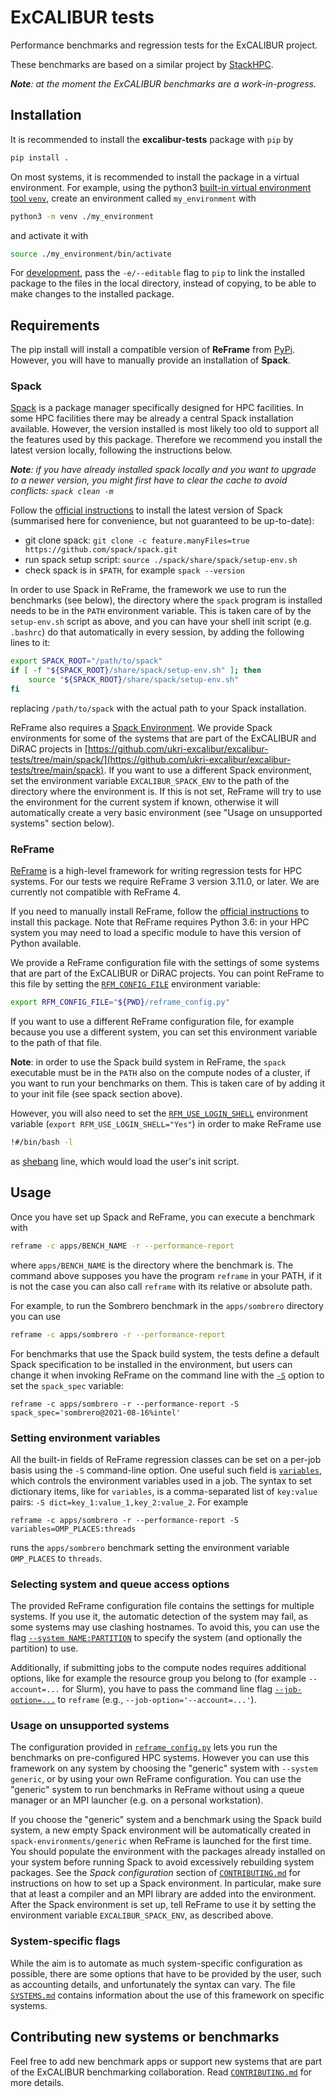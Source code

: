 # ExCALIBUR tests

Performance benchmarks and regression tests for the ExCALIBUR project.

These benchmarks are based on a similar project by
[StackHPC](https://github.com/stackhpc/hpc-tests).

_**Note**: at the moment the ExCALIBUR benchmarks are a work-in-progress._

## Installation

It is recommended to install the **excalibur-tests** package with `pip` by

```sh
pip install .
```

On most systems, it is recommended to install the package in a virtual environment.
For example, using the python3 [built-in virtual environment tool `venv`](https://docs.python.org/3/library/venv.html),
create an environment called `my_environment` with

```sh
python3 -m venv ./my_environment
```

and activate it with

```sh
source ./my_environment/bin/activate
```

For [development](https://setuptools.pypa.io/en/latest/userguide/development_mode.html),
pass the `-e/--editable` flag to `pip` to link the installed package to the files in the local
directory, instead of copying, to be able to make changes to the installed package.

## Requirements

The pip install will install a compatible version of **ReFrame** from
[PyPi](https://pypi.org/project/ReFrame-HPC/). However, you will have to
manually provide an installation of **Spack**.

### Spack

[Spack](https://spack.io/) is a package manager specifically designed for HPC
facilities. In some HPC facilities there may be already a central Spack installation available.
However, the version installed is most likely too old to support all the features
used by this package. Therefore we recommend you install the latest version locally, 
following the instructions below.

_**Note**: if you have already installed spack locally and you want to upgrade to 
a newer version, you might first have to clear the cache to avoid conflicts: 
`spack clean -m`_

Follow the [official instructions](https://spack.readthedocs.io/en/latest/getting_started.html) 
to install the latest version of Spack (summarised here for convenience, but not guaranteed to be 
up-to-date):
- git clone spack:
`git clone -c feature.manyFiles=true https://github.com/spack/spack.git`
- run spack setup script: `source ./spack/share/spack/setup-env.sh`
- check spack is in `$PATH`, for example `spack --version`

In order to use Spack in ReFrame, the framework we use to run the benchmarks
(see below), the directory where the `spack` program is installed needs to be in
the `PATH` environment variable. This is taken care of by the `setup-env.sh` 
script as above, and you can have your shell init script (e.g. `.bashrc`)
do that automatically in every session, by adding the following lines to it:
```sh
export SPACK_ROOT="/path/to/spack"
if [ -f "${SPACK_ROOT}/share/spack/setup-env.sh" ]; then
    source "${SPACK_ROOT}/share/spack/setup-env.sh"
fi
```
replacing `/path/to/spack` with the actual path to your Spack installation.

ReFrame also requires a [Spack
Environment](https://spack.readthedocs.io/en/latest/environments.html).  We
provide Spack environments for some of the systems that are part of the
ExCALIBUR and DiRAC projects in 
[https://github.com/ukri-excalibur/excalibur-tests/tree/main/spack/](https://github.com/ukri-excalibur/excalibur-tests/tree/main/spack). 
If you want to use a different Spack environment,
set the environment variable `EXCALIBUR_SPACK_ENV` to the path of the directory
where the environment is.  If this is not set, ReFrame will try to use the
environment for the current system if known, otherwise it will automatically
create a very basic environment (see "Usage on unsupported systems" section below).

### ReFrame

[ReFrame](https://reframe-hpc.readthedocs.io/en/stable/) is a high-level
framework for writing regression tests for HPC systems.  For our tests we
require ReFrame 3 version 3.11.0, or later. We are currently not compatible
with ReFrame 4.

If you need to manually install ReFrame, follow the [official
instructions](https://reframe-hpc.readthedocs.io/en/stable/started.html) to
install this package.  Note that ReFrame requires Python 3.6: in your HPC system
you may need to load a specific module to have this version of Python available.

We provide a ReFrame configuration file with the settings of some systems that
are part of the ExCALIBUR or DiRAC projects.  You can point ReFrame to this file by
setting the
[`RFM_CONFIG_FILE`](https://reframe-hpc.readthedocs.io/en/stable/manpage.html#envvar-RFM_CONFIG_FILE)
environment variable:

```sh
export RFM_CONFIG_FILE="${PWD}/reframe_config.py"
```

If you want to use a different ReFrame configuration file, for example because
you use a different system, you can set this environment variable to the path of
that file.

**Note**: in order to use the Spack build system in ReFrame, the `spack`
executable must be in the `PATH` also on the compute nodes of a cluster, if
you want to run your benchmarks on them. This is taken care of by adding it 
to your init file (see spack section above).

However, you will also need to set the
[`RFM_USE_LOGIN_SHELL`](https://reframe-hpc.readthedocs.io/en/stable/manpage.html#envvar-RFM_USE_LOGIN_SHELL)
environment variable (`export RFM_USE_LOGIN_SHELL="Yes"`) in order to make ReFrame use

```sh
!#/bin/bash -l
```

as [shebang](https://en.wikipedia.org/wiki/Shebang_(Unix)) line, which would load
the user's init script.

## Usage

Once you have set up Spack and ReFrame, you can execute a benchmark with

```sh
reframe -c apps/BENCH_NAME -r --performance-report
```

where `apps/BENCH_NAME` is the directory where the benchmark is.  The command
above supposes you have the program `reframe` in your PATH, if it is not the
case you can also call `reframe` with its relative or absolute path.  

For example, to run the Sombrero benchmark in the `apps/sombrero` directory you can
use

```sh
reframe -c apps/sombrero -r --performance-report
```

For benchmarks that use the Spack build system, the tests define a default Spack specification
to be installed in the environment, but users can change it when invoking ReFrame on the
command line with the
[`-S`](https://reframe-hpc.readthedocs.io/en/stable/manpage.html#cmdoption-S) option to set
the `spack_spec` variable:

```
reframe -c apps/sombrero -r --performance-report -S spack_spec='sombrero@2021-08-16%intel'
```

### Setting environment variables

All the built-in fields of ReFrame regression classes can be set on a per-job basis using the 
`-S` command-line option. One useful such field is 
[`variables`](https://reframe-hpc.readthedocs.io/en/stable/regression_test_api.html#reframe.core.pipeline.RegressionTest.variables),
which controls the environment variables used in a job.
The syntax to set dictionary items, like for `variables`, is a comma-separated list of `key:value` pairs: `-S dict=key_1:value_1,key_2:value_2`.
For example

```
reframe -c apps/sombrero -r --performance-report -S variables=OMP_PLACES:threads
```

runs the `apps/sombrero` benchmark setting the environment variable `OMP_PLACES`
to `threads`.

### Selecting system and queue access options

The provided ReFrame configuration file contains the settings for multiple systems.  If you
use it, the automatic detection of the system may fail, as some systems may use clashing
hostnames.  To avoid this, you can use the flag [`--system
NAME:PARTITION`](https://reframe-hpc.readthedocs.io/en/stable/manpage.html#cmdoption-system)
to specify the system (and optionally the partition) to use.

Additionally, if submitting jobs to the compute nodes requires additional options, like for
example the resource group you belong to (for example `--account=...` for Slurm), you have
to pass the command line flag
[`--job-option=...`](https://reframe-hpc.readthedocs.io/en/stable/manpage.html#cmdoption-J)
to `reframe` (e.g., `--job-option='--account=...'`).

### Usage on unsupported systems

The configuration provided in [`reframe_config.py`](./reframe_config.py) lets you run the
benchmarks on pre-configured HPC systems.  However you
can use this framework on any system by choosing the "generic" system with `--system
generic`, or by using your own ReFrame configuration.  You can use the "generic" system to run 
benchmarks in ReFrame without using a queue manager or an MPI launcher (e.g. on a personal workstation).

If you choose the "generic" system and a benchmark using the Spack build system,
a new empty Spack environment will be automatically created in
`spack-environments/generic` when ReFrame is launched for the first time. 
You should populate the environment with the packages already installed on your system
before running Spack to avoid excessively rebuilding system packages. See the 
*Spack configuration* section of [`CONTRIBUTING.md`](./CONTRIBUTING.md) for instructions on how 
to set up a Spack environment.
In particular, make sure that at least a compiler and an MPI library are added into the environment. 
After the Spack environment is set up, tell ReFrame to use it by setting the environment 
variable `EXCALIBUR_SPACK_ENV`, as described above.


### System-specific flags

While the aim is to automate as much system-specific configuration as possible, there are some options that have to be provided by the user, such as accounting details, and unfortunately the syntax can vary.
The file [`SYSTEMS.md`](./SYSTEMS.md) contains information about the use of this framework on specific systems.

## Contributing new systems or benchmarks

Feel free to add new benchmark apps or support new systems that are part of the
ExCALIBUR benchmarking collaboration.  Read [`CONTRIBUTING.md`](./CONTRIBUTING.md) for more details.
